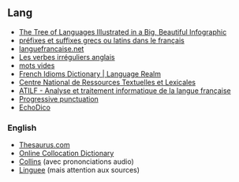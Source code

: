 ## Lang

* [The Tree of Languages Illustrated in a Big, Beautiful Infographic](http://www.openculture.com/2015/06/the-tree-of-languages-illustrated-in-a-big-beautiful-infographic.html)
* [préfixes et suffixes grecs ou latins dans le français](http://cm1cm2.ceyreste.free.fr/paulbert/prefix.html)
* [languefrancaise.net](http://www.languefrancaise.net/)
* [Les verbes irréguliers anglais](http://www.profdanglais.com/revision/listecomplete.html)
* [mots vides](http://www.webrankinfo.com/forums/viewtopic_56224.htm)
* [French Idioms Dictionary | Language Realm](http://www.languagerealm.com/french/frenchidioms_p.php)
* [Centre National de Ressources Textuelles et Lexicales](http://www.cnrtl.fr/proxemie/)
* [ATILF - Analyse et traitement informatique de la langue française](http://www.atilf.fr/)
* [Progressive punctuation](http://progressivepunctuation.com/)
* [EchoDico](http://www.echolalie.org/echodico/)

### English

* [Thesaurus.com](http://www.thesaurus.com/)
* [Online Collocation Dictionary](http://www.freecollocation.com/)
* [Collins](https://www.collinsdictionary.com/) (avec prononciations audio)
* [Linguee](http://www.linguee.fr/) (mais attention aux sources)
